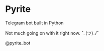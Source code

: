 # Pyrite
Telegram bot built in Python

Not much going on with it right now. 
¯\_(ツ)_/¯

@pyrite_bot
